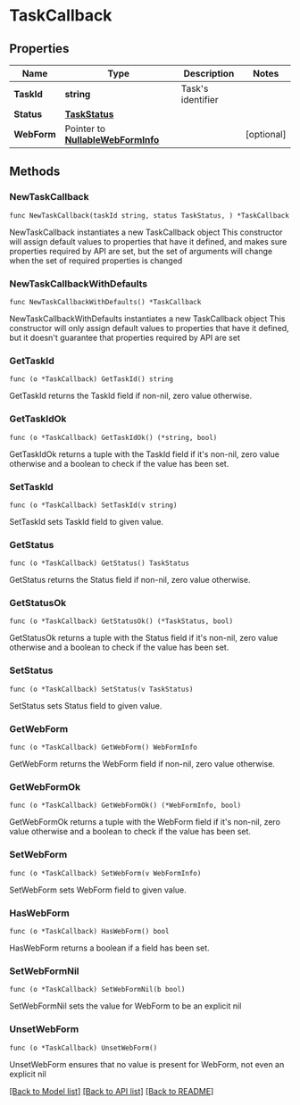 # TaskCallback

## Properties

Name | Type | Description | Notes
------------ | ------------- | ------------- | -------------
**TaskId** | **string** | Task&#39;s identifier | 
**Status** | [**TaskStatus**](TaskStatus.md) |  | 
**WebForm** | Pointer to [**NullableWebFormInfo**](WebFormInfo.md) |  | [optional] 

## Methods

### NewTaskCallback

`func NewTaskCallback(taskId string, status TaskStatus, ) *TaskCallback`

NewTaskCallback instantiates a new TaskCallback object
This constructor will assign default values to properties that have it defined,
and makes sure properties required by API are set, but the set of arguments
will change when the set of required properties is changed

### NewTaskCallbackWithDefaults

`func NewTaskCallbackWithDefaults() *TaskCallback`

NewTaskCallbackWithDefaults instantiates a new TaskCallback object
This constructor will only assign default values to properties that have it defined,
but it doesn't guarantee that properties required by API are set

### GetTaskId

`func (o *TaskCallback) GetTaskId() string`

GetTaskId returns the TaskId field if non-nil, zero value otherwise.

### GetTaskIdOk

`func (o *TaskCallback) GetTaskIdOk() (*string, bool)`

GetTaskIdOk returns a tuple with the TaskId field if it's non-nil, zero value otherwise
and a boolean to check if the value has been set.

### SetTaskId

`func (o *TaskCallback) SetTaskId(v string)`

SetTaskId sets TaskId field to given value.


### GetStatus

`func (o *TaskCallback) GetStatus() TaskStatus`

GetStatus returns the Status field if non-nil, zero value otherwise.

### GetStatusOk

`func (o *TaskCallback) GetStatusOk() (*TaskStatus, bool)`

GetStatusOk returns a tuple with the Status field if it's non-nil, zero value otherwise
and a boolean to check if the value has been set.

### SetStatus

`func (o *TaskCallback) SetStatus(v TaskStatus)`

SetStatus sets Status field to given value.


### GetWebForm

`func (o *TaskCallback) GetWebForm() WebFormInfo`

GetWebForm returns the WebForm field if non-nil, zero value otherwise.

### GetWebFormOk

`func (o *TaskCallback) GetWebFormOk() (*WebFormInfo, bool)`

GetWebFormOk returns a tuple with the WebForm field if it's non-nil, zero value otherwise
and a boolean to check if the value has been set.

### SetWebForm

`func (o *TaskCallback) SetWebForm(v WebFormInfo)`

SetWebForm sets WebForm field to given value.

### HasWebForm

`func (o *TaskCallback) HasWebForm() bool`

HasWebForm returns a boolean if a field has been set.

### SetWebFormNil

`func (o *TaskCallback) SetWebFormNil(b bool)`

 SetWebFormNil sets the value for WebForm to be an explicit nil

### UnsetWebForm
`func (o *TaskCallback) UnsetWebForm()`

UnsetWebForm ensures that no value is present for WebForm, not even an explicit nil

[[Back to Model list]](../README.md#documentation-for-models) [[Back to API list]](../README.md#documentation-for-api-endpoints) [[Back to README]](../README.md)


